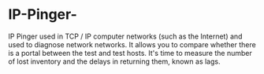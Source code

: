# IP-Pinger-
IP Pinger used in TCP / IP computer networks (such as the Internet) and used to diagnose network networks. It allows you to compare whether there is a portal between the test and test hosts. It's time to measure the number of lost inventory and the delays in returning them, known as lags.


